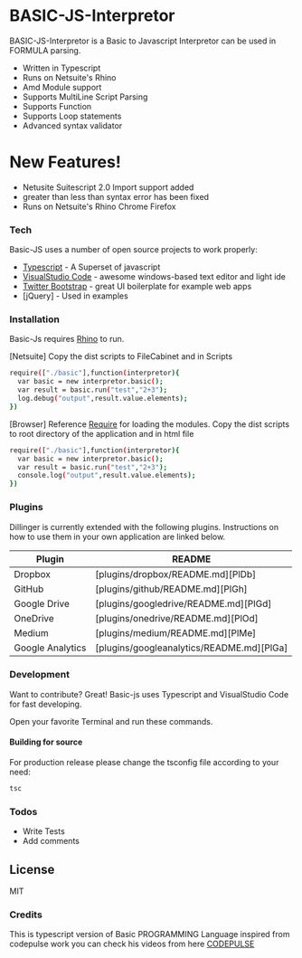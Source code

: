 # BASIC-JS-Interpretor
BASIC-JS-Interpretor is a Basic to Javascript Interpretor can be used in FORMULA parsing.
  - Written in Typescript
  - Runs on Netsuite's Rhino
  - Amd Module support
  - Supports MultiLine Script Parsing
  - Supports Function
  - Supports Loop statements
  - Advanced syntax validator

# New Features!

  - Netusite Suitescript 2.0 Import support added
  - greater than less than syntax error has been fixed
  - Runs on Netsuite's Rhino Chrome Firefox


### Tech

Basic-JS uses a number of open source projects to work properly:

* [Typescript](https://www.typescriptlang.org/) - A Superset of javascript
* [VisualStudio Code](https://code.visualstudio.com/) - awesome windows-based text editor and light ide
* [Twitter Bootstrap](https://getbootstrap.com/) - great UI boilerplate for example web apps
*  [jQuery] - Used in examples

### Installation

Basic-Js requires [Rhino](https://developer.mozilla.org/en-US/docs/Mozilla/Projects/Rhino) to run.

[Netsuite]
Copy the dist scripts to FileCabinet
and in Scripts
```sh
require(["./basic"],function(interpretor){
  var basic = new interpretor.basic();
  var result = basic.run("test","2+3");
  log.debug("output",result.value.elements);
})
```
[Browser]
Reference [Require](https://requirejs.org/) for loading the modules.
Copy the dist scripts to root directory of the application 
and in html file
```sh
require(["./basic"],function(interpretor){
  var basic = new interpretor.basic();
  var result = basic.run("test","2+3");
  console.log("output",result.value.elements);
})
```

### Plugins

Dillinger is currently extended with the following plugins. Instructions on how to use them in your own application are linked below.

| Plugin | README |
| ------ | ------ |
| Dropbox | [plugins/dropbox/README.md][PlDb] |
| GitHub | [plugins/github/README.md][PlGh] |
| Google Drive | [plugins/googledrive/README.md][PlGd] |
| OneDrive | [plugins/onedrive/README.md][PlOd] |
| Medium | [plugins/medium/README.md][PlMe] |
| Google Analytics | [plugins/googleanalytics/README.md][PlGa] |


### Development

Want to contribute? Great!
Basic-js uses Typescript and VisualStudio Code for fast developing.

Open your favorite Terminal and run these commands.

#### Building for source
For production release please change the tsconfig file according to your need:
```sh
tsc
```


### Todos

 - Write Tests
 - Add comments

License
----

MIT

### Credits
This is typescript version of Basic PROGRAMMING Language inspired from codepulse work
you can check his videos from here [CODEPULSE](https://www.youtube.com/channel/UCUVahoidFA7F3Asfvamrm7w)

